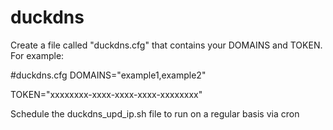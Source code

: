 duckdns
=======

Create a file called "duckdns.cfg" that contains your DOMAINS and TOKEN. For example:

#duckdns.cfg
DOMAINS="example1,example2"

TOKEN="xxxxxxxx-xxxx-xxxx-xxxx-xxxxxxxx"

Schedule the duckdns_upd_ip.sh file to run on a regular basis via cron
